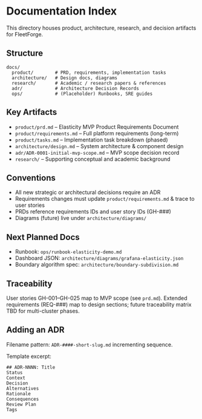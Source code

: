 # Documentation Index

This directory houses product, architecture, research, and decision artifacts for FleetForge.

## Structure

```text
docs/
  product/        # PRD, requirements, implementation tasks
  architecture/   # Design docs, diagrams
  research/       # Academic / research papers & references
  adr/            # Architecture Decision Records
  ops/            # (Placeholder) Runbooks, SRE guides
```

## Key Artifacts
- `product/prd.md` – Elasticity MVP Product Requirements Document
- `product/requirements.md` – Full platform requirements (long-term)
- `product/tasks.md` – Implementation task breakdown (phased)
- `architecture/design.md` – System architecture & component design
- `adr/ADR-0001-initial-mvp-scope.md` – MVP scope decision record
- `research/` – Supporting conceptual and academic background

## Conventions
- All new strategic or architectural decisions require an ADR
- Requirements changes must update `product/requirements.md` & trace to user stories
- PRDs reference requirements IDs and user story IDs (GH-###)
- Diagrams (future) live under `architecture/diagrams/`

## Next Planned Docs
- Runbook: `ops/runbook-elasticity-demo.md`
- Dashboard JSON: `architecture/diagrams/grafana-elasticity.json`
- Boundary algorithm spec: `architecture/boundary-subdivision.md`

## Traceability
User stories GH-001–GH-025 map to MVP scope (see `prd.md`). Extended requirements (REQ-###) map to design sections; future traceability matrix TBD for multi-cluster phases.

## Adding an ADR
Filename pattern: `ADR-####-short-slug.md` incrementing sequence.

Template excerpt:
```
## ADR-NNNN: Title
Status
Context
Decision
Alternatives
Rationale
Consequences
Review Plan
Tags
```

